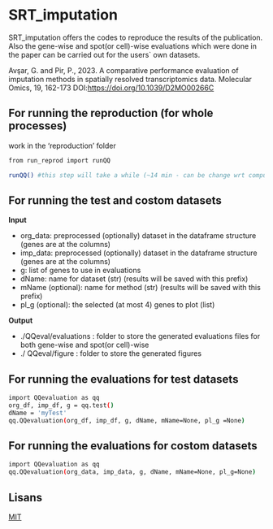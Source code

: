 
# SRT_imputation

SRT_imputation offers the codes to reproduce the results of the publication. Also the gene-wise and spot(or cell)-wise evaluations which were done in the paper can be carried out for the users` own datasets.

Avşar, G. and Pir, P., 2023. A comparative performance evaluation of imputation methods in spatially resolved transcriptomics data. Molecular Omics, 19, 162-173
DOI:https://doi.org/10.1039/D2MO00266C


## For running the reproduction (for whole processes)

work in the ‘reproduction’ folder
```bash
from run_reprod import runQQ

runQQ()	#this step will take a while (~14 min - can be change wrt computer power)

```

## For running the test and costom datasets
**Input**
-	org_data: preprocessed (optionally) dataset in the dataframe structure (genes are at the columns)
-	imp_data: preprocessed (optionally) dataset in the dataframe structure (genes are at the columns)
-	g:  list of genes to use in evaluations
-	dName: name for dataset (str) (results will be saved with this prefix)
-	mName (optional): name for method (str) (results will be saved with this prefix)
-	pl_g (optional): the selected (at most 4) genes to plot (list)

**Output**
-	./QQeval/evaluations : folder to store the generated evaluations files for both gene-wise and spot(or cell)-wise
-	./ QQeval/figure : folder to store the generated figures

## For running the evaluations for test datasets
```bash
import QQevaluation as qq
org_df, imp_df, g = qq.test()
dName = 'myTest'
qq.QQevaluation(org_df, imp_df, g, dName, mName=None, pl_g =None)
```
## For running the evaluations for costom datasets
```bash
import QQevaluation as qq
qq.QQevaluation(org_data, imp_data, g, dName, mName=None, pl_g=None)
```
## Lisans

[MIT](https://choosealicense.com/licenses/mit/)

  
